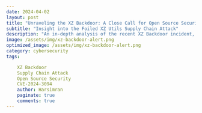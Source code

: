```yaml
---
date: 2024-04-02
layout: post
title: "Unraveling the XZ Backdoor: A Close Call for Open Source Security"
subtitle: "Insight into the Foiled XZ Utils Supply Chain Attack"
description: "An in-depth analysis of the recent XZ Backdoor incident, highlighting the resilience of the open source community in the face of a sophisticated supply chain attack. This post unpacks the details of the CVE-2024-3094 event, where a well-executed backdoor nearly compromised major Linux distributions, and the collaborative effort that led to its discovery and mitigation."
image: /assets/img/xz-backdoor-alert.png
optimized_image: /assets/img/xz-backdoor-alert.png
category: cybersecurity
tags:

    XZ Backdoor
    Supply Chain Attack
    Open Source Security
    CVE-2024-3094
    author: Harsimran
    paginate: true
    comments: true
---
```

